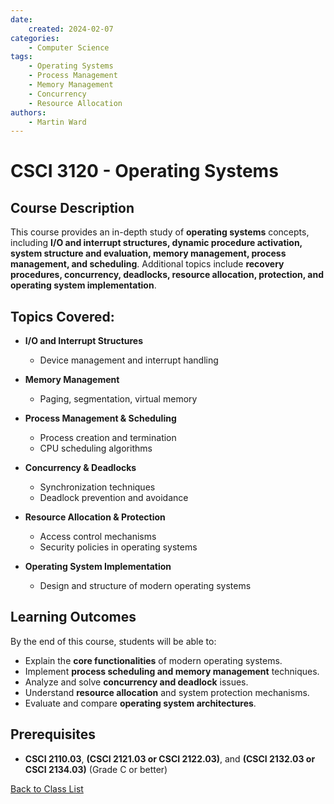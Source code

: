 ```yaml
---
date:
    created: 2024-02-07
categories:
    - Computer Science
tags:
    - Operating Systems
    - Process Management
    - Memory Management
    - Concurrency
    - Resource Allocation
authors:
    - Martin Ward
---
```


# CSCI 3120 - Operating Systems

## Course Description
This course provides an in-depth study of **operating systems** concepts, including **I/O and interrupt structures, dynamic procedure activation, system structure and evaluation, memory management, process management, and scheduling**. Additional topics include **recovery procedures, concurrency, deadlocks, resource allocation, protection, and operating system implementation**.

## Topics Covered:
- **I/O and Interrupt Structures**
  - Device management and interrupt handling  

- **Memory Management**
  - Paging, segmentation, virtual memory  

- **Process Management & Scheduling**
  - Process creation and termination  
  - CPU scheduling algorithms  

- **Concurrency & Deadlocks**
  - Synchronization techniques  
  - Deadlock prevention and avoidance  

- **Resource Allocation & Protection**
  - Access control mechanisms  
  - Security policies in operating systems  

- **Operating System Implementation**
  - Design and structure of modern operating systems  

## Learning Outcomes
By the end of this course, students will be able to:
- Explain the **core functionalities** of modern operating systems.
- Implement **process scheduling and memory management** techniques.
- Analyze and solve **concurrency and deadlock** issues.
- Understand **resource allocation** and system protection mechanisms.
- Evaluate and compare **operating system architectures**.

## Prerequisites
- **CSCI 2110.03**, **(CSCI 2121.03 or CSCI 2122.03)**, and **(CSCI 2132.03 or CSCI 2134.03)** (Grade C or better)

[Back to Class List ](../index.md)